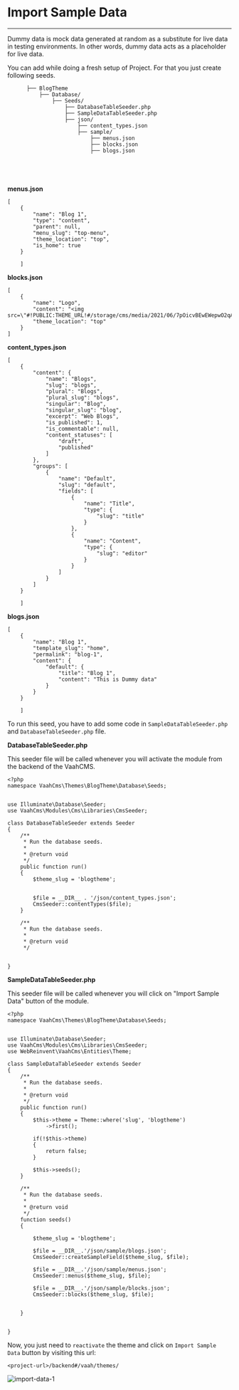 # Import Sample Data

------

Dummy data is mock data generated at random as a substitute for live data in testing environments. In other words, dummy data acts as a placeholder for live data.

You can add while doing a fresh setup of Project. For that you just create following seeds.

```
      ├── BlogTheme
          ├── Database/
              ├── Seeds/
                  ├── DatabaseTableSeeder.php
                  ├── SampleDataTableSeeder.php
                  ├── json/
                      ├── content_types.json
                      ├── sample/
                          ├── menus.json
                          ├── blocks.json
                          ├── blogs.json


      
    
```

**menus.json**


```
[
    {
        "name": "Blog 1",
        "type": "content",
        "parent": null,
        "menu_slug": "top-menu",
        "theme_location": "top",
        "is_home": true
    }

    ]
```

**blocks.json**


```
[
    {
        "name": "Logo",
        "content": "<img src=\"#!PUBLIC:THEME_URL!#/storage/cms/media/2021/06/7pOicvBEwEWepwO2qAuFyrBMqj5agNZCqsIlI5ZI.jpg\">",
        "theme_location": "top"
    }
]
```

**content_types.json**


```
[
    {
        "content": {
            "name": "Blogs",
            "slug": "blogs",
            "plural": "Blogs",
            "plural_slug": "blogs",
            "singular": "Blog",
            "singular_slug": "blog",
            "excerpt": "Web Blogs",
            "is_published": 1,
            "is_commentable": null,
            "content_statuses": [
                "draft",
                "published"
            ]
        },
        "groups": [
            {
                "name": "Default",
                "slug": "default",
                "fields": [
                    {
                        "name": "Title",
                        "type": {
                            "slug": "title"
                        }
                    },
                    {
                        "name": "Content",
                        "type": {
                            "slug": "editor"
                        }
                    }
                ]
            }
        ]
    }
    
    ]
```

**blogs.json**


```
[
    {
        "name": "Blog 1",
        "template_slug": "home",
        "permalink": "blog-1",
        "content": {
            "default": {
                "title": "Blog 1",
                "content": "This is Dummy data"
            }
        }
    }
    
    ]
```

To run this seed, you have to add some code in `SampleDataTableSeeder.php` and `DatabaseTableSeeder.php` file.

**DatabaseTableSeeder.php**

This seeder file will be called whenever you will activate the module from the backend of the VaahCMS.


```
<?php
namespace VaahCms\Themes\BlogTheme\Database\Seeds;


use Illuminate\Database\Seeder;
use VaahCms\Modules\Cms\Libraries\CmsSeeder;

class DatabaseTableSeeder extends Seeder
{
    /**
     * Run the database seeds.
     *
     * @return void
     */
    public function run()
    {
        $theme_slug = 'blogtheme';


        $file = __DIR__ . '/json/content_types.json';
        CmsSeeder::contentTypes($file);
    }

    /**
     * Run the database seeds.
     *
     * @return void
     */


}
```

**SampleDataTableSeeder.php**

This seeder file will be called whenever you will click on "Import Sample Data" button of the module.


```
<?php
namespace VaahCms\Themes\BlogTheme\Database\Seeds;


use Illuminate\Database\Seeder;
use VaahCms\Modules\Cms\Libraries\CmsSeeder;
use WebReinvent\VaahCms\Entities\Theme;

class SampleDataTableSeeder extends Seeder
{
    /**
     * Run the database seeds.
     *
     * @return void
     */
    public function run()
    {
        $this->theme = Theme::where('slug', 'blogtheme')
            ->first();

        if(!$this->theme)
        {
            return false;
        }

        $this->seeds();
    }

    /**
     * Run the database seeds.
     *
     * @return void
     */
    function seeds()
    {

        $theme_slug = 'blogtheme';

        $file = __DIR__.'/json/sample/blogs.json';
        CmsSeeder::createSampleField($theme_slug, $file);

        $file = __DIR__.'/json/sample/menus.json';
        CmsSeeder::menus($theme_slug, $file);

        $file = __DIR__.'/json/sample/blocks.json';
        CmsSeeder::blocks($theme_slug, $file);


    }


}
```

Now, you just need to `reactivate` the theme and click on `Import Sample Data` button by visiting this url:

```
<project-url>/backend#/vaah/themes/
```


<img :src="$withBase('/images/import-data-1.png')" alt="import-data-1">

